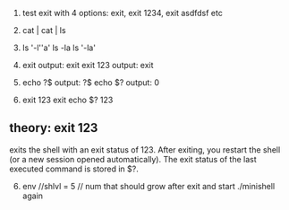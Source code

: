 1. test exit with 4 options: exit, exit 1234, exit asdfdsf etc

2. cat | cat | ls

3. ls '-l''a'
ls -la
ls '-la'

4. exit
output: exit
exit 123
output: exit

5. echo ?$
output: ?$
echo $?
output: 0

6. exit 123
exit
echo $?
123
## theory: exit 123
exits the shell with an exit status of 123.
After exiting, you restart the shell (or a new session opened automatically).
The exit status of the last executed command is stored in $?.

6. env
//shlvl = 5 // num that should grow after exit and start ./minishell again
